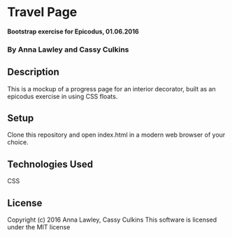 # Travel Page
**Bootstrap exercise for Epicodus, 01.06.2016**
### By Anna Lawley and Cassy Culkins


## Description
This is a mockup of a progress page for an interior decorator, built as an epicodus exercise in using CSS floats.

## Setup
Clone this repository and open index.html in a modern  web browser of your choice.


## Technologies Used
CSS

## License
Copyright (c) 2016 Anna Lawley, Cassy Culkins
This software is licensed under the MIT license
